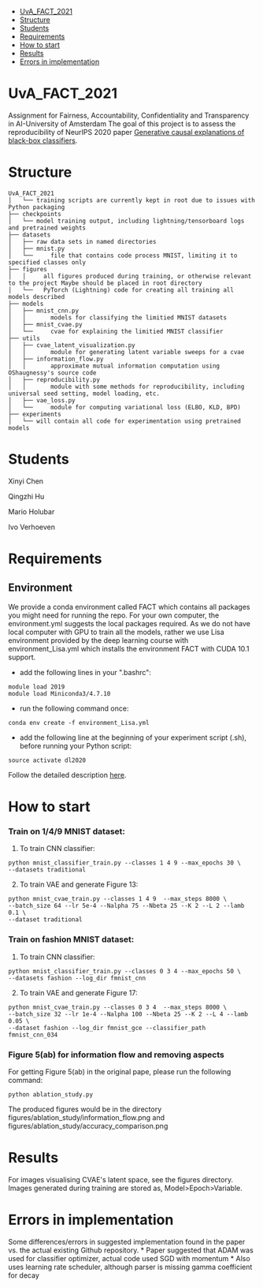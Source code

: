 - [UvA_FACT_2021](#uva_fact_2021)
- [Structure](#structure)
- [Students](#students)
- [Requirements](#requirements)
- [How to start](#how-to-start)
- [Results](#results)
- [Errors in implementation](#errors-in-implementation)

# UvA_FACT_2021
Assignment for Fairness, Accountability, Confidentiality and Transparency in AI-University of Amsterdam
The goal of this project is to assess the reproducibility of NeurIPS 2020 paper [Generative causal explanations of black-box classifiers](https://arxiv.org/abs/2006.13913).

# Structure
```
UvA_FACT_2021 
│   └── training scripts are currently kept in root due to issues with Python packaging
├── checkpoints
│   └── model training output, including lightning/tensorboard logs and pretrained weights 
├── datasets
│   ├── raw data sets in named directories
│   ├── mnist.py
│   └──     file that contains code process MNIST, limiting it to specified classes only
├── figures
│   │     all figures produced during training, or otherwise relevant to the project Maybe should be placed in root directory
│   └──   PyTorch (Lightning) code for creating all training all models described 
├── models
│   ├── mnist_cnn.py
│   │       models for classifying the limitied MNIST datasets
│   ├── mnist_cvae.py
│   └──     cvae for explaining the limitied MNIST classifier  
├── utils
│   ├── cvae_latent_visualization.py
│   │       module for generating latent variable sweeps for a cvae
│   ├── information_flow.py
│   │       approximate mutual information computation using OShaugnessy's source code
│   ├── reproducibility.py
│   │       module with some methods for reproducibility, including universal seed setting, model loading, etc.
│   ├── vae_loss.py
│   └──     module for computing variational loss (ELBO, KLD, BPD)
├── experiments
│   └── will contain all code for experimentation using pretrained models
```

# Students
Xinyi Chen

Qingzhi Hu

Mario Holubar

Ivo Verhoeven

# Requirements
## Environment
We provide a conda environment called FACT which contains all packages you might need for running the repo. For your own computer, the environment.yml suggests the local packages required. As we do not have local computer with GPU to train all the models, rather we use Lisa environment provided by the deep learning course with environment_Lisa.yml which installs the environment FACT with CUDA 10.1 support. 

- add the following lines in your ".bashrc":
```
module load 2019
module load Miniconda3/4.7.10
```
- run the following command once:
```
conda env create -f environment_Lisa.yml
```
- add the following line at the beginning of your experiment script (.sh), before running your Python script:
```
source activate dl2020
```
Follow the detailed description [here](https://github.com/uvadlc/uvadlc_practicals_2020/blob/master/assignment_1/1_mlp_cnn/README.md).

# How to start
### Train on 1/4/9 MNIST dataset:
1. To train CNN classifier:
```
python mnist_classifier_train.py --classes 1 4 9 --max_epochs 30 \
--datasets traditional
 ```

2. To train VAE and generate Figure 13:
```
python mnist_cvae_train.py --classes 1 4 9  --max_steps 8000 \
--batch_size 64 --lr 5e-4 --Nalpha 75 --Nbeta 25 --K 2 --L 2 --lamb 0.1 \
--dataset traditional
 ```

### Train on fashion MNIST dataset:
1. To train CNN classifier:
```
python mnist_classifier_train.py --classes 0 3 4 --max_epochs 50 \
--datasets fashion --log_dir fmnist_cnn
 ```

2. To train VAE and generate Figure 17:
```
python mnist_cvae_train.py --classes 0 3 4  --max_steps 8000 \
--batch_size 32 --lr 1e-4 --Nalpha 100 --Nbeta 25 --K 2 --L 4 --lamb 0.05 \
--dataset fashion --log_dir fmnist_gce --classifier_path fmnist_cnn_034
 ```

### Figure 5(ab) for information flow and removing aspects
For getting Figure 5(ab) in the original pape, please run the following command:
```
python ablation_study.py
```
The produced figures would be in the directory figures/ablation_study/information_flow.png and figures/ablation_study/accuracy_comparison.png



# Results
For images visualising CVAE's latent space, see the figures directory. Images generated during training are stored as, Model>Epoch>Variable.

# Errors in implementation
Some differences/errors in suggested implementation found in the paper vs. the actual existing Github repository.
    * Paper suggested that ADAM was used for classifier optimizer, actual code used SGD with momentum
        * Also uses learning rate scheduler, although parser is missing gamma coefficient for decay
